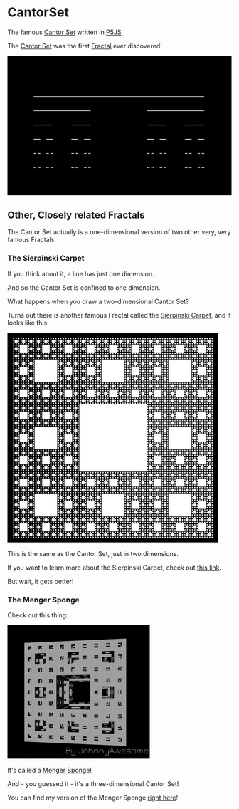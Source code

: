 # CantorSet
The famous [Cantor Set](https://en.wikipedia.org/wiki/Cantor_set) written in [P5JS](https://p5js.org/)

The [Cantor Set](https://en.wikipedia.org/wiki/Cantor_set) was the first [Fractal](https://en.wikipedia.org/wiki/Fractal) ever discovered!

![Cantor Set](https://github.com/johnnyawesome/CantorSet/blob/master/CantorSet/DemoImages/CantorSet.jpg)

## Other, Closely related Fractals

The Cantor Set actually is a one-dimensional version of two other very, very famous Fractals:

### The Sierpinski Carpet

If you think about it, a line has just one dimension.

And so the Cantor Set is confined to one dimension.

What happens when you draw a two-dimensional Cantor Set?

Turns out there is another famous Fractal called the [Sierpinski Carpet](https://github.com/johnnyawesome/SierpinskiCarpet), and it looks like this:

![Sierpinski Carpet](https://raw.githubusercontent.com/johnnyawesome/SierpinskiCarpet/master/SierpinskiCarpet/DemoImages/SierpinskiCarpet.jpg)

This is the same as the Cantor Set, just in two dimensions.

If you want to learn more about the Sierpinski Carpet, check out [this link](https://github.com/johnnyawesome/SierpinskiCarpet).

But wait, it gets better!

### The Menger Sponge

Check out this thing:

![Menger Sponge](https://raw.githubusercontent.com/johnnyawesome/MengerSponge/main/MengerSponge/DemoImages/MengerSpongeText.gif)

It's called a [Menger Sponge](https://github.com/johnnyawesome/MengerSponge)!

And - you guessed it - it's a three-dimensional Cantor Set!

You can find my version of the Menger Sponge [right here](https://github.com/johnnyawesome/MengerSponge)! 


